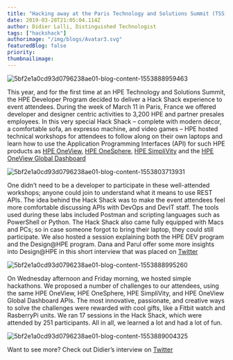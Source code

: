 ```yaml
---
title: "Hacking away at the Paris Technology and Solutions Summit (TSS)"
date: 2019-03-28T21:05:04.114Z
author: Didier Lalli, Distinguished Technologist 
tags: ["hackshack"]
authorimage: "/img/blogs/Avatar3.svg"
featuredBlog: false
priority:
thumbnailimage:
---
```

![5bf2e1a0cd93d0796238ae01-blog-content-1553888959463](https://hpe-developer-portal.s3.amazonaws.com/uploads/media/2019/3/didier-couch-from-chris-1553888959463.jpg)

 This year, and for the first time at an HPE Technology and Solutions Summit, the HPE Developer Program decided to deliver a Hack Shack experience to event attendees. During the week of March 11 in Paris, France we offered developer and designer centric activities to 3,200 HPE and partner presales employees. In this very special Hack Shack – complete with modern décor, a comfortable sofa, an expresso machine, and video games – HPE hosted technical workshops for attendees to follow along on their own laptops and learn how to use the Application Programming Interfaces (API) for such HPE products as [HPE OneView,](http://www.hpe.com/us/en/integrated-systems/software.html) [HPE OneSphere,](http://www.hpe.com/us/en/solutions/cloud/onesphere.html) [HPE SimpliVity](http://www.hpe.com/us/en/integrated-systems/simplivity.html) and the [HPE OneView Global Dashboard](http://h20392.www2.hpe.com/portal/swdepot/displayProductInfo.do?productNumber=Z7550-63371)

![5bf2e1a0cd93d0796238ae01-blog-content-1553803713931](https://hpe-developer-portal.s3.amazonaws.com/uploads/media/2019/3/lslsl-1553803713926.png)

One didn’t need to be a developer to participate in these well-attended workshops; anyone could join to understand what it means to use REST APIs. The idea behind the Hack Shack was to make the event attendees feel more comfortable discussing APIs with DevOps and DevIT staff. The tools used during these labs included Postman and scripting languages such as PowerShell or Python. The Hack Shack also came fully equipped with Macs and PCs; so in case someone forgot to bring their laptop, they could still participate. We also hosted a session explaining both the HPE DEV program and the Design@HPE program. Dana and Parul offer some more insights into Design@HPE in this short interview that was placed on [Twitter](http://twitter.com/SBUCloud/status/1105771231008247809 )

![5bf2e1a0cd93d0796238ae01-blog-content-1553888995260](https://hpe-developer-portal.s3.amazonaws.com/uploads/media/2019/3/didier-people-standing-from-chris-1553888995259.jpg)

On Wednesday afternoon and Friday morning, we hosted simple hackathons. We proposed a number of challenges to our attendees, using the same HPE OneView, HPE OneSphere, HPE SimpliVity, and HPE OneView Global Dashboard APIs. The most innovative, passionate, and creative ways to solve the challenges were rewarded with cool gifts, like a Fitbit watch and RasberryPi units. We ran 17 sessions in the Hack Shack, which were attended by 251 participants. All in all, we learned a lot and had a lot of fun.

![5bf2e1a0cd93d0796238ae01-blog-content-1553889004325](https://hpe-developer-portal.s3.amazonaws.com/uploads/media/2019/3/didier-handshake-from-chris-1553889004324.jpg)

Want to see more? Check out Didier’s interview on [Twitter](http://twitter.com/SBUCloud/status/1106149221701468166)